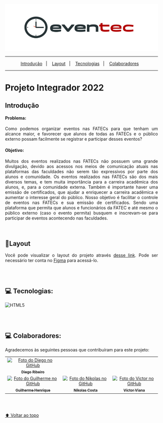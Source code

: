 <div id="eventec" align="center"><img src="./img/logoev.svg"/></div>


---

<p align="center">
  <a href="#Introducao">Introdução</a>&nbsp;&nbsp;&nbsp;|&nbsp;&nbsp;&nbsp;
  <a href="#layout">Layout</a>&nbsp;&nbsp;&nbsp;|&nbsp;&nbsp;&nbsp;
  <a href="#tecnologias">Tecnologias</a>&nbsp;&nbsp;&nbsp;|&nbsp;&nbsp;&nbsp;
  <a href="#colaboradores">Colaboradores</a>&nbsp;&nbsp;&nbsp;
</p>

---

#  Projeto Integrador 2022
<div id="Introducao" style="text-align:justify">

## Introdução

#### Problema:  
  Como podemos organizar eventos nas FATECs para que tenham um alcance maior, e favorecer que alunos de todas as FATECs e o público externo possam facilmente se registrar e participar desses eventos? 
</div>


#### Objetivo:
<div style="text-align:justify">
  Muitos dos eventos realizados nas FATECs não possuem uma grande divulgação, devido aos acessos nos meios de comunicação atuais nas plataformas das faculdades não serem tão expressivos por parte dos alunos e comunidade. Os eventos realizados nas FATECs são dos mais diversos temas, e tem muita importância para a carreira acadêmica dos alunos, e, para a comunidade externa. Também é importante haver uma emissão de certificados, que ajudar a enriquecer a carreira acadêmica e aumentar o interesse geral do público.
Nosso objetivo é facilitar o controle de eventos nas FATECs e sua emissão de certificados. Sendo uma plataforma que permita que alunos e funcionários da FATEC e até mesmo o público externo (caso o evento permita) busquem e inscrevam-se para participar de eventos acontecendo nas faculdades.  
</div>
<br><br>


<div id= "layout" style="text-align:justify">

## 🎨Layout
Você pode visualizar o layout do projeto através [desse link](<https://www.figma.com/file/U0BmqLrVHfi8Qen8clV0Qb/Projeto-Integrador?node-id=0%3A1>). Pode ser necessário ter conta no [Figma](https://figma.com) para acessá-lo.
</div>
<br><br>

<div>

<div id= "tecnologias">

## 💻 Tecnologias:

![HTML5](https://img.shields.io/badge/html5-%23E34F26.svg?style=for-the-badge&logo=html5&logoColor=white) 

</div>



</div>


<br><br>

<div id= "colaboradores">

## 💻 Colaboradores:
Agradecemos às seguintes pessoas que contribuíram para este projeto:

<table>
  <tr>
    <td align="center">
      <a href="https://github.com/Diego-0212">
        <img src="https://avatars.githubusercontent.com/u/106314110?v=4" width="100px;" alt="Foto do Diego no GitHub"/><br>
        <sub>
          <b>Diego Ribeiro</b>
        </sub>
      </a>
    </td>
  </tr>

   <tr>
    <td align="center">
      <a href="https://github.com/Guilherme512z">
        <img src="https://avatars.githubusercontent.com/u/111024626?v=4" width="100px;" alt="Foto do Guilherme no GitHub"/><br>
        <sub>
          <b>Guilherme Henrique</b>
        </sub>
      </a>
    </td>
    <td align="center">
      <a href="https://github.com/nikolasyan">
        <img src="https://avatars.githubusercontent.com/u/106313973?v=4" width="100px;" alt="Foto do Nikolas no GitHub"/><br>
        <sub>
          <b>Níkolas Costa</b>
        </sub>
      </a>
    </td>
    <td align="center">
      <a href="https://github.com/v1rt0">
        <img src="https://avatars.githubusercontent.com/u/74341111?v=4" width="100px;" alt="Foto do Victor no GitHub"/><br>
        <sub>
          <b>Víctor Viana</b>
        </sub>
      </a>
    </td>
  </tr>
</table>


</div>

<br><br>



<a href="#eventec"> :arrow_up: Voltar ao topo </a>
